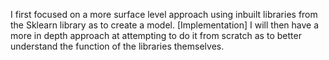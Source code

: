 I first focused on a more surface level approach using inbuilt libraries from the Sklearn library as to create a model. [Implementation]
I will then have a more in depth approach at attempting to do it from scratch as to better understand the function of the libraries themselves.
